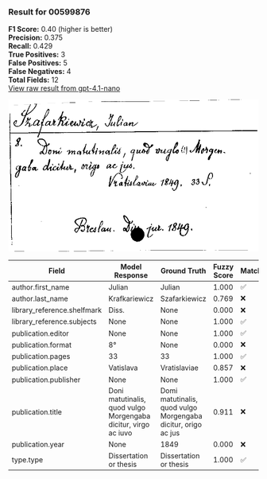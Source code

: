 ### Result for 00599876
**F1 Score:** 0.40 (higher is better)<br>**Precision:** 0.375<br>**Recall:** 0.429<br>**True Positives:** 3<br>**False Positives:** 5<br>**False Negatives:** 4<br>**Total Fields:** 12<br>[View raw result from gpt-4.1-nano](https://github.com/RISE-UNIBAS/humanities_data_benchmark/blob/main/results/2025-09-24/T0162/request_T0162_00599876.json)

<img src="https://github.com/RISE-UNIBAS/humanities_data_benchmark/blob/main/benchmarks/zettelkatalog/images/00599876.jpg?raw=true" alt="00599876" width="600px">

| Field | Model Response | Ground Truth | Fuzzy Score | Match |
|-------|----------------|--------------|-------------|-------|
| author.first_name | Julian | Julian | 1.000 | ✅ |
| author.last_name | Krafkariewicz | Szafarkiewicz | 0.769 | ❌ |
| library_reference.shelfmark | Diss. | None | 0.000 | ❌ |
| library_reference.subjects | None | None | 1.000 | ✅ |
| publication.editor | None | None | 1.000 | ✅ |
| publication.format | 8° | None | 0.000 | ❌ |
| publication.pages | 33 | 33 | 1.000 | ✅ |
| publication.place | Vatislava | Vratislaviae | 0.857 | ❌ |
| publication.publisher | None | None | 1.000 | ✅ |
| publication.title | Doni matutinalis, quod vulgo Morgengaba dicitur, virgo ac iuvo | Domi matutinalis, quod vulgo Morgengaba dicitur, origo ac jus | 0.911 | ❌ |
| publication.year | None | 1849 | 0.000 | ❌ |
| type.type | Dissertation or thesis | Dissertation or thesis | 1.000 | ✅ |
